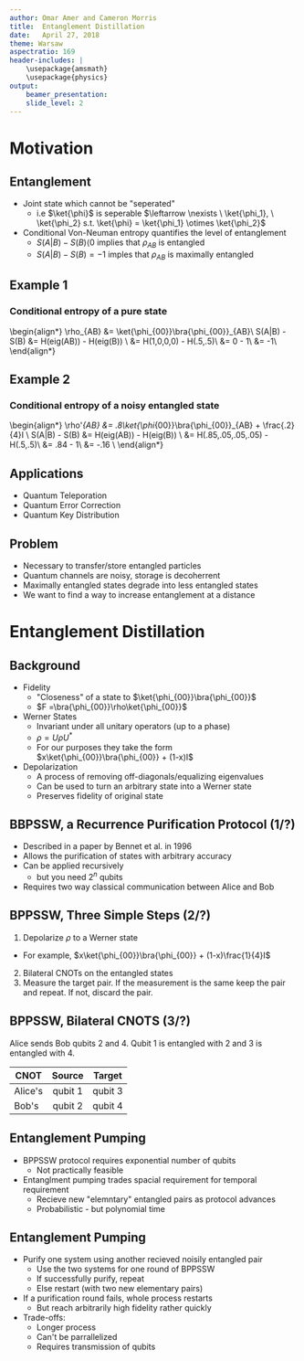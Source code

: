 ```yaml
---
author: Omar Amer and Cameron Morris
title:  Entanglement Distillation
date:   April 27, 2018
theme: Warsaw
aspectratio: 169
header-includes: |
    \usepackage{amsmath}
    \usepackage{physics}
output:
    beamer_presentation:
    slide_level: 2
---
```


# Motivation


## Entanglement 

- Joint state which cannot be "seperated"
	- i.e $\ket{\phi}$ is seperable $\leftarrow \nexists \ \ket{\phi_1}, \ \ket{\phi_2} s.t. \ket{\phi} = \ket{\phi_1} \otimes \ket{\phi_2}$
- Conditional Von-Neuman entropy quantifies the level of entanglement 
	- $S(A|B) - S(B) \langle 0$ implies that $\rho_{AB}$ is entangled
	- $S(A|B) - S(B) = -1$ imples that $\rho_{AB}$ is maximally entangled

## Example 1

### Conditional entropy of a pure state

\begin{align*}
	\rho_{AB} &= \ket{\phi_{00}}\bra{\phi_{00}}_{AB}\\
	S(A|B) - S(B) &= H(eig(AB)) - H(eig(B)) \\
	&= H(1,0,0,0) - H(.5,.5)\\
	&= 0 - 1\\
	&= -1\\
\end{align*}

## Example 2

### Conditional entropy of a noisy entangled state

\begin{align*}
	\rho'_{AB} &= .8\ket{\phi_{00}}\bra{\phi_{00}}_{AB} + \frac{.2}{4}I \\
	S(A|B) - S(B) &= H(eig(AB)) - H(eig(B)) \\
	&= H(.85,.05,.05,.05) - H(.5,.5)\\
	&= .84 - 1\\
	&= -.16 \\
\end{align*}


## Applications

- Quantum Teleporation
- Quantum Error Correction
- Quantum Key Distribution

## Problem

- Necessary to transfer/store entangled particles
- Quantum channels are noisy, storage is decoherrent 
- Maximally entangled states degrade into less entangled states
- We want to find a way to increase entanglement at a distance

# Entanglement Distillation

## Background 

- Fidelity
	- "Closeness" of a state to $\ket{\phi_{00}}\bra{\phi_{00}}$
	- $F =\bra{\phi_{00}}\rho\ket{\phi_{00}}$
- Werner States
	- Invariant under all unitary operators (up to a phase)
	- $\rho = U\rho U^*$
	- For our purposes they take the form $x\ket{\phi_{00}}\bra{\phi_{00}} + (1-x)I$
- Depolarization
	- A process of removing off-diagonals/equalizing eigenvalues
	- Can be used to turn an arbitrary state into a Werner state
	- Preserves fidelity of original state

## BBPSSW, a Recurrence Purification Protocol (1/?)

- Described in a paper by Bennet et al. in 1996
- Allows the purification of states with arbitrary accuracy
- Can be applied recursively
    - but you need $2^n$ qubits
- Requires two way classical communication between Alice and Bob

## BPPSSW, Three Simple Steps (2/?)

1. Depolarize $\rho$ to a Werner state
  - For example, $x\ket{\phi_{00}}\bra{\phi_{00}} + (1-x)\frac{1}{4}I$
2. Bilateral CNOTs on the entangled states
3. Measure the target pair. If the measurement is the same keep the pair and repeat. If not, discard the pair. 

## BPPSSW, Bilateral CNOTS (3/?)

Alice sends Bob qubits 2 and 4. Qubit 1 is entangled with 2 and 3 is entangled with 4.

| CNOT    | Source    | Target  |
| ------- |:---------:|:-------:|
| Alice's | qubit 1   | qubit 3 |
| Bob's   | qubit 2   | qubit 4 |

## Entanglement Pumping

- BPPSSW protocol requires exponential number of qubits
	- Not practically feasible
- Entanglment pumping trades spacial requirement for temporal requirement
	- Recieve new "elemntary" entangled pairs as protocol advances
	- Probabilistic -  but polynomial time

## Entanglement Pumping

- Purify one system using another recieved noisily entangled pair
	- Use the two systems for one round of BPPSSW
	- If successfully purify, repeat
	- Else restart (with two new elementary pairs)
- If a purification round fails, whole process restarts
	- But reach arbitrarily high fidelity rather quickly
- Trade-offs:
	- Longer process
	- Can't be parrallelized
	- Requires transmission of qubits

